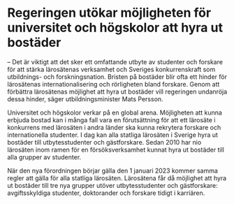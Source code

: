 # Regeringen utökar möjligheten för universitet och högskolor att hyra ut bostäder

– Det är viktigt att det sker ett omfattande utbyte av studenter och forskare för att stärka lärosätenas verksamhet och Sveriges konkurrenskraft som utbildnings- och forskningsnation. Bristen på bostäder blir ofta ett hinder för lärosätenas internationalisering och rörligheten bland forskare. Genom att förbättra lärosätenas möjlighet att hyra ut bostäder vill regeringen undanröja dessa hinder, säger utbildningsminister Mats Persson.

Universitet och högskolor verkar på en global arena. Möjligheten att kunna erbjuda bostad kan i många fall vara en förutsättning för att ett lärosäte i konkurrens med lärosäten i andra länder ska kunna rekrytera forskare och internationella studenter. I dag kan alla statliga lärosäten i Sverige hyra ut bostäder till utbytesstudenter och gästforskare. Sedan 2010 har nio lärosäten inom ramen för en försöksverksamhet kunnat hyra ut bostäder till alla grupper av studenter.

När den nya förordningen börjar gälla den 1 januari 2023 kommer samma regler att gälla för alla statliga lärosäten. Lärosätena får då möjlighet att hyra ut bostäder till tre nya grupper utöver utbytesstudenter och gästforskare: avgiftsskyldiga studenter, doktorander och forskare tidigt i karriären.
